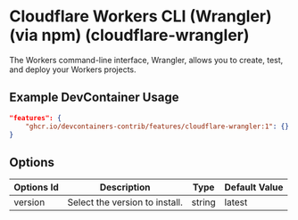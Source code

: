 
# Cloudflare Workers CLI (Wrangler) (via npm) (cloudflare-wrangler)

The Workers command-line interface, Wrangler, allows you to create, test, and deploy your Workers projects.

## Example DevContainer Usage

```json
"features": {
    "ghcr.io/devcontainers-contrib/features/cloudflare-wrangler:1": {}
}
```

## Options

| Options Id | Description | Type | Default Value |
|-----|-----|-----|-----|
| version | Select the version to install. | string | latest |


